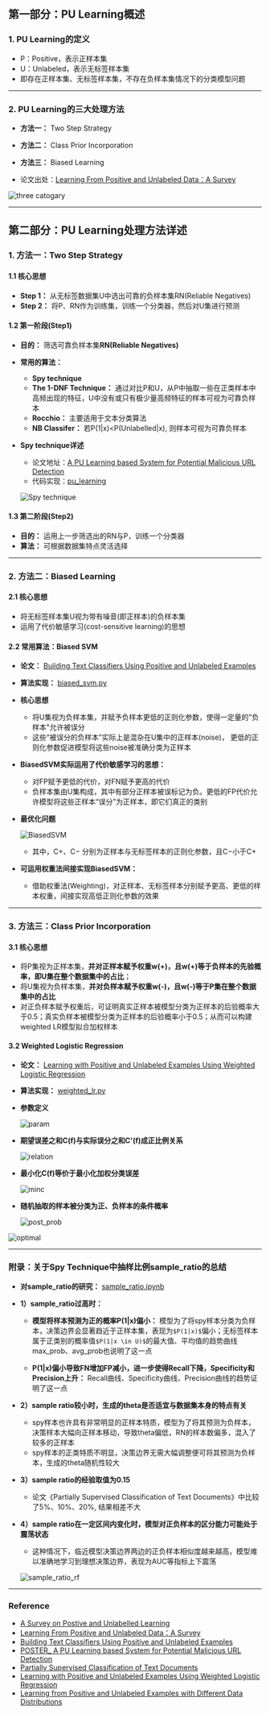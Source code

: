 ## 第一部分：PU Learning概述
### 1. PU Learning的定义
-  P：Positive，表示正样本集 
-  U：Unlabeled，表示无标签样本集
-  即存在正样本集、无标签样本集，不存在负样本集情况下的分类模型问题

---

### 2. PU Learning的三大处理方法

- **方法一：** Two Step Strategy
- **方法二：** Class Prior Incorporation
- **方法三：** Biased Learning

- 论文出处：[Learning From Positive and Unlabeled Data：A Survey](https://github.com/Albertsr/Anomaly-Detection/blob/master/SemiSupervised-PU%20Learning/Papers/Learning%20From%20Positive%20and%20Unlabeled%20Data%EF%BC%9AA%20Survey.pdf)

![three catogary](https://github.com/Albertsr/Anomaly-Detection/blob/master/SemiSupervised-PU%20Learning/Pics/three%20cate.jpg)


---

## 第二部分：PU Learning处理方法详述

### 1. 方法一：Two Step Strategy

#### 1.1 核心思想
- **Step 1：** 从无标签数据集U中选出可靠的负样本集RN(Reliable Negatives)
- **Step 2：** 将P、RN作为训练集，训练一个分类器，然后对U集进行预测

#### 1.2 第一阶段(Step1)

- **目的：** 筛选可靠负样本集**RN(Reliable Negatives)**

- **常用的算法：** 
  - **Spy technique**
  - **The 1-DNF Technique：** 通过对比P和U，从P中抽取一些在正类样本中高频出现的特征，U中没有或只有极少量高频特征的样本可视为可靠负样本
  - **Rocchio：** 主要适用于文本分类算法
  - **NB Classifer：** 若P(1|x)<P(Unlabelled|x), 则样本可视为可靠负样本

- **Spy technique详述**
   - 论文地址：[A PU Learning based System for Potential Malicious URL Detection](https://github.com/Albertsr/Anomaly-Detection/blob/master/SemiSupervised-PU%20Learning/Papers/POSTER_%20A%20PU%20Learning%20based%20System%20for%20Potential%20Malicious%20URL%20Detection.pdf)
   - 代码实现：[pu_learning](https://github.com/Albertsr/Anomaly-Detection/blob/master/SemiSupervised-PU%20Learning/pu_learning.py)
   
   ![Spy technique](https://github.com/Albertsr/Anomaly-Detection/blob/master/SemiSupervised-PU%20Learning/Pics/Spy%20technique.jpg)
   
  
#### 1.3 第二阶段(Step2)
- **目的：** 运用上一步筛选出的RN与P，训练一个分类器
- **算法：** 可根据数据集特点灵活选择

---

### 2. 方法二：Biased Learning
#### 2.1 核心思想
- 将无标签样本集U视为带有噪音(即正样本)的负样本集 
- 运用了代价敏感学习(cost-sensitive learning)的思想

#### 2.2 常用算法：Biased SVM
- **论文：** [Building Text Classifiers Using Positive and Unlabeled Examples](https://github.com/Albertsr/Anomaly-Detection/blob/master/SemiSupervised-PU%20Learning/Papers/Building%20Text%20Classifiers%20Using%20Positive%20and%20Unlabeled%20Examples.pdf)

- **算法实现：** [biased_svm.py](https://github.com/Albertsr/Anomaly-Detection/blob/master/SemiSupervised-PU%20Learning/biased_svm.py)

- **核心思想**
  - 将U集视为负样本集，并赋予负样本更低的正则化参数，使得一定量的"负样本"允许被误分
  - 这些“被误分的负样本”实际上是混杂在U集中的正样本(noise)， 更低的正则化参数促进模型将这些noise被准确分类为正样本

- **BiasedSVM实际运用了代价敏感学习的思想：**   
  - 对FP赋予更低的代价，对FN赋予更高的代价
  - 负样本集由U集构成，其中有部分正样本被误标记为负。更低的FP代价允许模型将这些正样本“误分”为正样本，即它们真正的类别


- **最优化问题**

    ![BiasedSVM](https://github.com/Albertsr/Anomaly-Detection/blob/master/SemiSupervised-PU%20Learning/Pics/BiasedSVM.jpg)  
    - 其中，C+、C− 分别为正样本与无标签样本的正则化参数，且C−小于C+
    
- **可运用权重法间接实现BiasedSVM：**      
  - 借助权重法(Weighting)，对正样本、无标签样本分别赋予更高、更低的样本权重，间接实现高低正则化参数的效果
  
---

### 3. 方法三：Class Prior Incorporation
#### 3.1 核心思想
- 将P集视为正样本集，**并对正样本赋予权重w(+)，且w(+)等于负样本的先验概率，即U集在整个数据集中的占比**；
- 将U集视为负样本集，**并对负样本赋予权重w(-)，且w(-)等于P集在整个数据集中的占比**
- 对正负样本赋予权重后，可证明真实正样本被模型分类为正样本的后验概率大于0.5；真实负样本被模型分类为正样本的后验概率小于0.5；从而可以构建weighted LR模型拟合加权样本

#### 3.2 Weighted Logistic Regression
- **论文：** [Learning with Positive and Unlabeled Examples Using Weighted Logistic Regression](https://github.com/Albertsr/Anomaly-Detection/blob/master/SemiSupervised-PU%20Learning/Papers/Learning%20with%20Positive%20and%20Unlabeled%20Examples%20Using%20Weighted%20Logistic%20Regression.pdf)

- **算法实现：** [weighted_lr.py](https://github.com/Albertsr/Anomaly-Detection/blob/master/SemiSupervised-PU%20Learning/weighted_lr.py)

- **参数定义**
  
  ![param](https://github.com/Albertsr/Anomaly-Detection/blob/master/SemiSupervised-PU%20Learning/Pics/param.jpg)

- **期望误差之和C(f)与实际误分之和C'(f)成正比例关系**

  ![relation](https://github.com/Albertsr/Anomaly-Detection/blob/master/SemiSupervised-PU%20Learning/Pics/relation.jpg)

- **最小化C(f)等价于最小化加权分类误差**

   ![minc](https://github.com/Albertsr/Anomaly-Detection/blob/master/SemiSupervised-PU%20Learning/Pics/minC.jpg)

- **随机抽取的样本被分类为正、负样本的条件概率**
   
   ![post_prob](https://github.com/Albertsr/Anomaly-Detection/blob/master/SemiSupervised-PU%20Learning/Pics/post_prob.jpg)


 ![optimal](https://github.com/Albertsr/Anomaly-Detection/blob/master/SemiSupervised-PU%20Learning/Pics/optimal.jpg)

---
### 附录：关于Spy Technique中抽样比例sample_ratio的总结
- **对sample_ratio的研究：** [sample_ratio.ipynb](https://github.com/Albertsr/Anomaly-Detection/blob/master/SemiSupervised-PU%20Learning/%E5%AF%B9sample_ratio%E7%9A%84%E7%A0%94%E7%A9%B6-RF.ipynb)

- **1）sample_ratio过高时：**
  - **模型将样本预测为正的概率P(1|x)偏小：** 模型为了将spy样本分类为负样本，决策边界会显著趋近于正样本集，表现为`$P(1|x)$`偏小；无标签样本属于正类别的概率值`$P(1|x \in U)$`的最大值、平均值的趋势曲线max_prob、avg_prob也说明了这一点

  - **P(1|x)偏小导致FN增加FP减小，进一步使得Recall下降，Specificity和Precision上升：** Recall曲线、Specificity曲线、Precision曲线的趋势证明了这一点

- **2）sample ratio较小时，生成的theta是否适宜与数据集本身的特点有关**
  - spy样本也许具有非常明显的正样本特质，模型为了将其预测为负样本，决策样本大幅向正样本移动，导致theta偏低，RN的样本数偏多，混入了较多的正样本
  - spy样本的正类特质不明显，决策边界无需大幅调整便可将其预测为负样本，生成的theta随机性较大
  
- **3）sample ratio的经验取值为0.15**
  - 论文《Partially Supervised Classification of Text Documents》中比较了5%、10%、20%, 结果相差不大

- **4）sample ratio在一定区间内变化时，模型对正负样本的区分能力可能处于震荡状态**
  - 这种情况下，临近模型决策边界两边的正负样本相似度越来越高，模型难以准确地学习到理想决策边界，表现为AUC等指标上下震荡

  ![sample_ratio_rf](https://github.com/Albertsr/Anomaly-Detection/blob/master/SemiSupervised-PU%20Learning/Pics/sample_ratio_rf.png)

---

### Reference
- [A Survey on Postive and Unlabelled Learning](https://github.com/Albertsr/Anomaly-Detection/blob/master/SemiSupervised-PU%20Learning/Papers/A%20Survey%20on%20Postive%20and%20Unlabelled%20Learning.pdf)
- [Learning From Positive and Unlabeled Data：A Survey](https://github.com/Albertsr/Anomaly-Detection/blob/master/SemiSupervised-PU%20Learning/Papers/Learning%20From%20Positive%20and%20Unlabeled%20Data%EF%BC%9AA%20Survey.pdf)
- [Building Text Classifiers Using Positive and Unlabeled Examples](https://github.com/Albertsr/Anomaly-Detection/blob/master/SemiSupervised-PU%20Learning/Papers/Building%20Text%20Classifiers%20Using%20Positive%20and%20Unlabeled%20Examples.pdf)
- [POSTER_ A PU Learning based System for Potential Malicious URL Detection](https://github.com/Albertsr/Anomaly-Detection/blob/master/SemiSupervised-PU%20Learning/Papers/POSTER_%20A%20PU%20Learning%20based%20System%20for%20Potential%20Malicious%20URL%20Detection.pdf)
- [Partially Supervised Classification of Text Documents](https://github.com/Albertsr/Anomaly-Detection/blob/master/SemiSupervised-PU%20Learning/Papers/Partially%20Supervised%20Classification%20of%20Text%20Documents.pdf)
- [Learning with Positive and Unlabeled Examples Using Weighted Logistic Regression](https://github.com/Albertsr/Anomaly-Detection/blob/master/SemiSupervised-PU%20Learning/Papers/Learning%20with%20Positive%20and%20Unlabeled%20Examples%20Using%20Weighted%20Logistic%20Regression.pdf)
- [Learning from Positive and Unlabeled Examples with Different Data Distributions](https://github.com/Albertsr/Anomaly-Detection/blob/master/SemiSupervised-PU%20Learning/Papers/Learning%20from%20Positive%20and%20Unlabeled%20Examples%20with%20Different%20Data%20Distributions_2005_A_EM.pdf)
